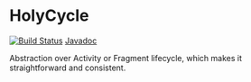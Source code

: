 # HolyCycle

[![Build Status](https://travis-ci.org/restorer/holycycle.svg?branch=master)](https://travis-ci.org/restorer/holycycle) [Javadoc](https://restorer.github.io/holycycle/)

Abstraction over Activity or Fragment lifecycle, which makes it straightforward and consistent.
